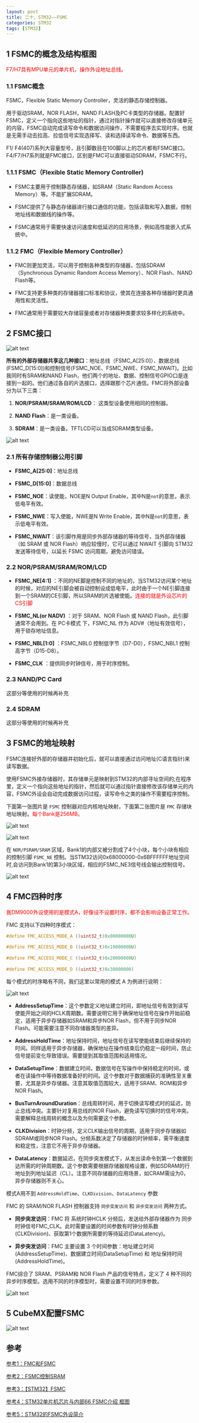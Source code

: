```yaml
---
layout: post
title: 二十、STM32——FSMC
categories: STM32
tags: [STM32]
---
```


## 1 FSMC的概念及结构框图

<font color="font">F7/H7具有MPU单元的单片机，操作外设地址总线。</font>

### 1.1 FSMC概念

FSMC，Flexible Static Memory Controller，灵活的静态存储控制器。

用于驱动SRAM，NOR FLASH，NAND FLASH及PC卡类型的存储器。配置好FSMC，定义一个指向这些地址的指针，通过对指针操作就可以直接修改存储单元的内容，FSMC自动完成读写命令和数据访问操作，不需要程序去实现时序。也就是无需手动去拉高、拉低信号实现选择写、读和选择读写命令、数据等东西。

F1/ F4(407)系列大容量型号，且引脚数目在100脚以上的芯片都有FSMC接口。F4/F7/H7系列就是FMC接口，区别是FMC可以直接驱动SDRAM，FSMC不行。

### 1.1.1 FSMC（Flexible Static Memory Controller)

- FSMC主要用于控制静态存储器，如SRAM（Static Random Access Memory）等。不能扩展SDRAM。

- FSMC提供了与静态存储器进行接口通信的功能，包括读取和写入数据，控制地址线和数据线的操作等。

- FSMC通常用于需要快速访问速度和低延迟的应用场景，例如高性能嵌入式系统中。

### 1.1.2 FMC（Flexible Memory Controller）

- FMC则更加灵活，可以用于控制各种类型的存储器，包括SDRAM（Synchronous Dynamic Random Access Memory）、NOR Flash、NAND Flash等。

- FMC支持更多种类的存储器接口标准和协议，使其在连接各种存储器时更具通用性和灵活性。

- FMC通常用于需要较大存储容量或者对存储器种类要求较多样化的系统中。

## 2 FSMC接口

![alt text](/assets/ST/20_FSMC/image/image.png)

**所有的外部存储器共享这几种接口**：地址总线（FSMC_A[25:0]）、数据总线(FSMC_D[15:0])和控制信号(FSMC_NOE、FSMC_NWE、FSMC_NWAIT)。比如我同时有SRAM和NAND Flash，他们两个的地址、数据、控制信号GPIO口是连接到一起的。他们通过各自的片选接口，选择跟那个芯片通信。FMC将外部设备分为以下三类：

1. **NOR/PSRAM/SRAM/ROM/LCD**： 这类型设备使用相同的控制器。

2. **NAND Flash**：是一类设备。

3. **SDRAM**：是一类设备。TFTLCD可以当成SDRAM类型设备。

![alt text](/assets/ST/20_FSMC/image/image-1.png)

### 2.1 所有存储控制器公用引脚

- **FSMC_A[25:0]**：地址总线

- **FSMC_D[15:0]**：数据总线

- **FSMC_NOE**：读使能，NOE是N Output Enable，其中N是`not`的意思，表示低电平有效。

- **FSMC_NWE**：写入使能，NWE是N Write Enable，其中N是`not`的意思，表示低电平有效。

- **FSMC_NWAIT**：该引脚作用是同步外部存储器的等待信号，当外部存储器（如 SRAM 或 NOR Flash）响应较慢时，它可以通过 NWAIT 引脚向 STM32 发送等待信号，以延长 FSMC 访问周期，避免访问错误。

### 2.2 NOR/PSRAM/SRAM/ROM/LCD

- **FSMC_NE[4:1]** ：不同的NE脚是控制不同的地址的，当STM32访问某个地址的时候，对应的NE引脚会被自动控制设成低电平，此时由于一个NE引脚连接到一个SRAM的CE引脚，所以SRAM的片选被使能。<font color="red">连接的就是外设芯片的CS引脚</font>

- **FSMC_NL(or NADV)** ：对于 SRAM、NOR Flash 或 NAND Flash，此引脚通常不会用到。在 PC卡模式 下，FSMC_NL 作为 ADV#（地址有效信号），用于锁存地址信息。

- **FSMC_NBL[1:0]** ：FSMC_NBL0 控制低字节（D7-D0），FSMC_NBL1 控制高字节（D15-D8）。

- **FSMC_CLK** ：提供同步时钟信号，用于时序控制。

### 2.3 NAND/PC Card

这部分等使用的时候再补充

### 2.4 SDRAM

这部分等使用的时候再补充


## 3 FSMC的地址映射

FSMC连接好外部的存储器并初始化后，就可以直接通过访问地址(C语言指针)来读写数据。

使用FSMC外接存储器时，其存储单元是映射到STM32的内部寻址空间的;在程序里，定义一个指向这些地址的指针，然后就可以通过指针直接修改该存储单元的内容，FSMC外设会自动完成数据访问过程，读写命令之类的操作不需要程序控制。

下面第一张图片是 `FSMC` 控制器对应内核地址映射，下面第二张图片是 `FMC` 存储块地址映射。<font color="Red">每个Bank是256MB。</font>

![alt text](/assets/ST/20_FSMC/image/image-3.png)


![alt text](/assets/ST/20_FSMC/image/image-2.png)

在 `NOR/PSRAM/SRAM` 区域，Bank1的内部又被分割成了4个小块，每个小块有相应的控制引脚 `FSMC_NE` 控制。当STM32访问0x68000000-0x6BFFFFFF地址空间时,会访问到Bank1的第3小块区域，相应的FSMC_NE3信号线会输出控制信号。

![alt text](/assets/ST/20_FSMC/image/image-4.png)

## 4 FMC四种时序

<font color="red">我DM9000外设使用的是模式A，好像设不设置时序，都不会影响设备正常工作。</font>

FMC 支持以下四种时序模式：

```c
#define FMC_ACCESS_MODE_A ((uint32_t)0x00000000U)
 
#define FMC_ACCESS_MODE_B ((uint32_t)0x10000000U)
 
#define FMC_ACCESS_MODE_C ((uint32_t)0x20000000U)
 
#define FMC_ACCESS_MODE_D ((uint32_t)0x30000000)
```

每个模式的时序略有不同，我们这里以常用的模式 A 为例进行说明：

![alt text](/assets/ST/20_FSMC/image/image-5.png)

- **AddressSetupTime**：这个参数定义地址建立时间，即地址信号有效到读写使能开始之间的HCLK周期数。需要说明它用于确保地址信号在操作开始前稳定，适用于异步存储器如SRAM和异步NOR Flash，但不用于同步NOR Flash。可能需要注意不同存储器类型的差异。

- **AddressHoldTime**：地址保持时间，地址信号在读写使能结束后继续保持的时间。同样适用于异步存储器，确保地址在操作结束后仍稳定一段时间，防止信号提前变化导致错误。需要提到其取值范围和适用情况。

- **DataSetupTime**：数据建立时间，数据信号在写操作中保持稳定的时间，或者在读操作中等待数据准备好的时间。这个参数对于数据捕获的准确性至关重要，尤其是异步存储器。注意其取值范围较大，适用于SRAM、ROM和异步NOR Flash。

- **BusTurnAroundDuration**：总线周转时间，用于切换读写模式时的延迟，防止总线冲突。主要针对复用总线的NOR Flash，避免读写切换时的信号冲突。需要解释总线周转的概念以及为何需要这个参数。

- **CLKDivision**：时钟分频，定义CLK输出信号的周期，适用于同步存储器如SDRAM或同步NOR Flash。分频系数决定了存储器的时钟频率，需平衡速度和稳定性，注意它不用于异步存储器。

- **DataLatency**：数据延迟，在同步突发模式下，从发出读命令到第一个数据到达所需的时钟周期数。这个参数需要根据存储器规格设置，例如SDRAM的行地址到列地址延迟（CL）。注意不同存储器的应用场景，如CRAM需设为0，异步存储器则不关心。


模式A用不到 `AddressHoldTime`、`CLKDivision`、`DataLatency` 参数

FMC 的 SRAM/NOR FLASH 控制器支持 `同步突发访问` 和 `异步突发访问` 两种方式。

- **同步突发访问**：FMC 将 系统时钟HCLK 分频后，发送给外部存储器作为 同步时钟信号FMC_CLK。此时需要设置的时间参数有时钟分频系数(CLKDivision)、获取第1个数据所需要的等待延迟(DataLatency)。

- **异步突发访问**：FMC 主要设置 3 个时间参数：地址建立时间(AddressSetupTime)、数据建立时间(DataSetupTime) 和 地址保持时间(AddressHoldTime)。

 FMC综合了 SRAM、PSRAM和 NOR Flash 产品的信号特点，定义了 4 种不同的异步时序模型。选用不同的时序模型时，需要设置不同的时序参数。

![alt text](/assets/ST/20_FSMC/image/image-7.png)

## 5 CubeMX配置FSMC

![alt text](/assets/ST/20_FSMC/image/image-6.png)


## 参考

[参考1：FMC和FSMC](https://blog.csdn.net/qq_42190402/article/details/141062114)

[参考2：FSMC控制SRAM](https://blog.csdn.net/weixin_62514989/article/details/136972893)

[参考3：【STM32】FSMC](https://blog.csdn.net/weixin_50648158/article/details/141612409)

[参考4：STM32单片机芯片与内部66 FSMC介绍 框图](https://blog.csdn.net/qq_39376872/article/details/144489121)

[参考5：STM32的FSMC外设简介](https://zhuanlan.zhihu.com/p/346504362)